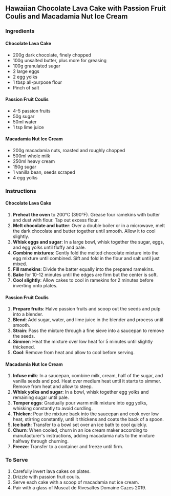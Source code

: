 ## Hawaiian Chocolate Lava Cake with Passion Fruit Coulis and Macadamia Nut Ice Cream

### Ingredients

#### Chocolate Lava Cake
- 200g dark chocolate, finely chopped
- 100g unsalted butter, plus more for greasing
- 100g granulated sugar
- 2 large eggs
- 2 egg yolks
- 1 tbsp all-purpose flour
- Pinch of salt

#### Passion Fruit Coulis
- 4-5 passion fruits
- 50g sugar
- 50ml water
- 1 tsp lime juice

#### Macadamia Nut Ice Cream
- 200g macadamia nuts, roasted and roughly chopped
- 500ml whole milk
- 250ml heavy cream
- 150g sugar
- 1 vanilla bean, seeds scraped
- 4 egg yolks

### Instructions

#### Chocolate Lava Cake
1. **Preheat the oven** to 200°C (390°F). Grease four ramekins with butter and dust with flour. Tap out excess flour.
2. **Melt chocolate and butter**: Over a double boiler or in a microwave, melt the dark chocolate and butter together until smooth. Allow it to cool slightly.
3. **Whisk eggs and sugar**: In a large bowl, whisk together the sugar, eggs, and egg yolks until fluffy and pale.
4. **Combine mixtures**: Gently fold the melted chocolate mixture into the egg mixture until combined. Sift and fold in the flour and salt until just mixed.
5. **Fill ramekins**: Divide the batter equally into the prepared ramekins.
6. **Bake** for 10-12 minutes until the edges are firm but the center is soft.
7. **Cool slightly**: Allow cakes to cool in ramekins for 2 minutes before inverting onto plates.

#### Passion Fruit Coulis
1. **Prepare fruits**: Halve passion fruits and scoop out the seeds and pulp into a blender.
2. **Blend**: Add sugar, water, and lime juice in the blender and process until smooth.
3. **Strain**: Pass the mixture through a fine sieve into a saucepan to remove the seeds.
4. **Simmer**: Heat the mixture over low heat for 5 minutes until slightly thickened.
5. **Cool**: Remove from heat and allow to cool before serving.

#### Macadamia Nut Ice Cream
1. **Infuse milk**: In a saucepan, combine milk, cream, half of the sugar, and vanilla seeds and pod. Heat over medium heat until it starts to simmer. Remove from heat and allow to steep.
2. **Whisk yolks and sugar**: In a bowl, whisk together egg yolks and remaining sugar until pale.
3. **Temper eggs**: Gradually pour warm milk mixture into egg yolks, whisking constantly to avoid curdling.
4. **Thicken**: Pour the mixture back into the saucepan and cook over low heat, stirring constantly, until it thickens and coats the back of a spoon.
5. **Ice bath**: Transfer to a bowl set over an ice bath to cool quickly.
6. **Churn**: When cooled, churn in an ice cream maker according to manufacturer's instructions, adding macadamia nuts to the mixture halfway through churning.
7. **Freeze**: Transfer to a container and freeze until firm.

### To Serve
1. Carefully invert lava cakes on plates.
2. Drizzle with passion fruit coulis.
3. Serve each cake with a scoop of macadamia nut ice cream.
4. Pair with a glass of Muscat de Rivesaltes Domaine Cazes 2019.